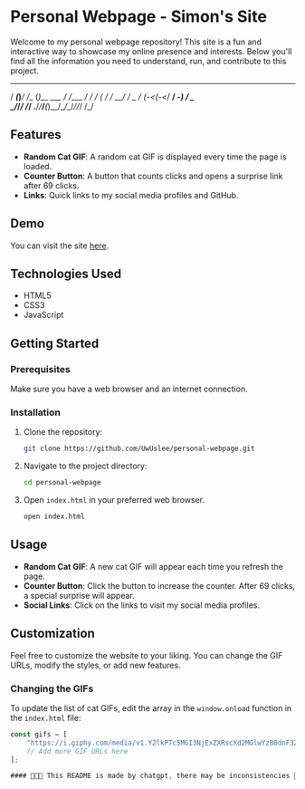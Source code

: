 # Personal Webpage - Simon's Site  

Welcome to my personal webpage repository! This site is a fun and interactive way to showcase my online presence and interests. Below you'll find all the information you need to understand, run, and contribute to this project. 

  ______     __     _          __          __ 
 / ___(_)___/ /__  (_)__ ___  / /____ ____/ / 
/ (_ / / __/ / _ \/ (_-<(_-<_/ __/ -_) __/ _ \
\___/_/_/ /_/ .__/_/___/___(_)__/\__/\__/_//_/
           /_/                                


## Features

- **Random Cat GIF**: A random cat GIF is displayed every time the page is loaded.
- **Counter Button**: A button that counts clicks and opens a surprise link after 69 clicks.
- **Links**: Quick links to my social media profiles and GitHub.

## Demo

You can visit the site [here](girlpiss.tech).

## Technologies Used

- HTML5
- CSS3
- JavaScript

## Getting Started

### Prerequisites

Make sure you have a web browser and an internet connection.

### Installation

1. Clone the repository:

    ```sh
    git clone https://github.com/UwUslee/personal-webpage.git
    ```

2. Navigate to the project directory:

    ```sh
    cd personal-webpage
    ```

3. Open `index.html` in your preferred web browser.

    ```sh
    open index.html
    ```

## Usage

- **Random Cat GIF**: A new cat GIF will appear each time you refresh the page.
- **Counter Button**: Click the button to increase the counter. After 69 clicks, a special surprise will appear.
- **Social Links**: Click on the links to visit my social media profiles.

## Customization

Feel free to customize the website to your liking. You can change the GIF URLs, modify the styles, or add new features.

### Changing the GIFs

To update the list of cat GIFs, edit the array in the `window.onload` function in the `index.html` file:

```javascript
const gifs = [
    "https://i.giphy.com/media/v1.Y2lkPTc5MGI3NjExZXRscXd2MGlwYzB0dnF3ZWd0M3l5cmllNXUzb29xYmsycmw2M2FxZCZlcD12MV9pbnRlcm5hbF9naWZfYnlfaWQmY3Q9Zw/hNl8qML3A5BHZAk84y/giphy.gif",
    // Add more GIF URLs here
];

#### 🚨🚨🚨 This README is made by chatgpt, there may be inconsistencies 🚨🚨🚨

